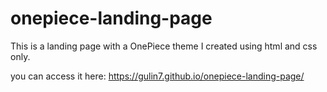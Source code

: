 # onepiece-landing-page 

This is a landing page with a OnePiece theme I created using html and css only.

 you can access it here: https://gulin7.github.io/onepiece-landing-page/
